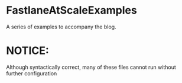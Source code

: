 # FastlaneAtScaleExamples
A series of examples to accompany the blog.

# NOTICE:
Although syntactically correct, many of these files cannot run without further configuration

